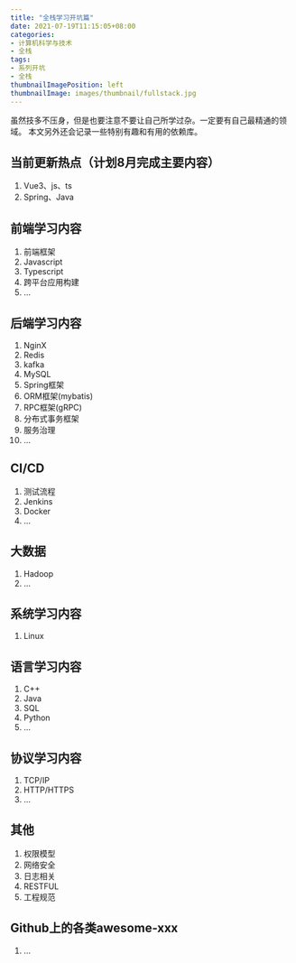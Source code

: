 ```yaml
---
title: "全栈学习开坑篇"
date: 2021-07-19T11:15:05+08:00
categories:
- 计算机科学与技术
- 全栈
tags:
- 系列开坑
- 全栈
thumbnailImagePosition: left
thumbnailImage: images/thumbnail/fullstack.jpg
---
```

虽然技多不压身，但是也要注意不要让自己所学过杂。一定要有自己最精通的领域。
本文另外还会记录一些特别有趣和有用的依赖库。
<!--more-->
## 当前更新热点（计划8月完成主要内容）
1. Vue3、js、ts
2. Spring、Java

## 前端学习内容
1. 前端框架
2. Javascript
3. Typescript
4. 跨平台应用构建
5. ...
## 后端学习内容
1. NginX
1. Redis
1. kafka
1. MySQL
1. Spring框架
1. ORM框架(mybatis)
1. RPC框架(gRPC)
1. 分布式事务框架
1. 服务治理
1. ...
## CI/CD
1. 测试流程
1. Jenkins
1. Docker
1. ...
## 大数据
1. Hadoop
1. ...
## 系统学习内容
1. Linux
## 语言学习内容
1. C++
1. Java
1. SQL
1. Python
1. ...
## 协议学习内容
1. TCP/IP
1. HTTP/HTTPS
1. ...
## 其他
1. 权限模型
1. 网络安全
1. 日志相关
1. RESTFUL
1. 工程规范
## Github上的各类awesome-xxx
1. ...